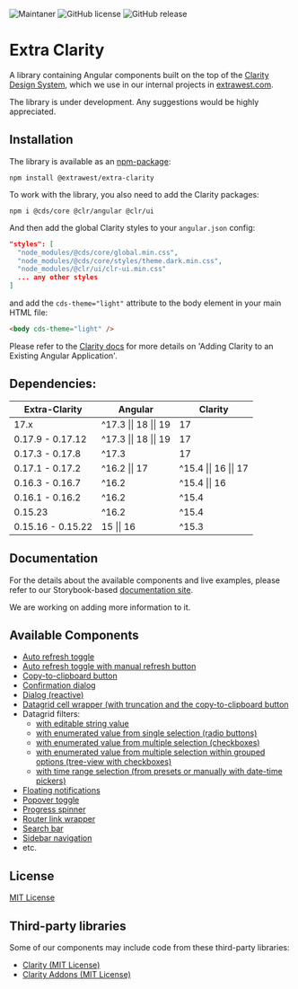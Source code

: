 ![Maintaner](https://img.shields.io/badge/maintainer-extrawest.com-blue)
![GitHub license](https://img.shields.io/github/license/Naereen/StrapDown.js.svg)
![GitHub release](https://img.shields.io/github/package-json/v/extrawest/extra-clarity?filename=projects%2Fextra-clarity%2Fpackage.json)

# Extra Clarity

A library containing Angular components built on the top of the [Clarity Design System](https://clarity.design/),
which we use in our internal projects in [extrawest.com](https://extrawest.com).

The library is under development. Any suggestions would be highly appreciated.

## Installation

The library is available as an [npm-package](https://www.npmjs.com/package/@extrawest/extra-clarity):

```shell
npm install @extrawest/extra-clarity
```

To work with the library, you also need to add the Clarity packages:

```shell
npm i @cds/core @clr/angular @clr/ui
```

And then add the global Clarity styles to your `angular.json` config:

```json
"styles": [
  "node_modules/@cds/core/global.min.css",
  "node_modules/@cds/core/styles/theme.dark.min.css",
  "node_modules/@clr/ui/clr-ui.min.css"
  ... any other styles
]
```

and add the `cds-theme="light"` attribute to the body element in your main HTML file:

```html
<body cds-theme="light" />
```

Please refer to the [Clarity docs](https://clarity.design/pages/developing#adding-clarity-to-an-existing-angular-application)
for more details on 'Adding Clarity to an Existing Angular Application'.

## Dependencies:

| Extra-Clarity     | Angular               | Clarity               |
| ----------------- | --------------------- | --------------------- |
| 17.x              | ^17.3 \|\| 18 \|\| 19 | 17                    |
| 0.17.9 - 0.17.12  | ^17.3 \|\| 18 \|\| 19 | 17                    |
| 0.17.3 - 0.17.8   | ^17.3                 | 17                    |
| 0.17.1 - 0.17.2   | ^16.2 \|\| 17         | ^15.4 \|\| 16 \|\| 17 |
| 0.16.3 - 0.16.7   | ^16.2                 | ^15.4 \|\| 16         |
| 0.16.1 - 0.16.2   | ^16.2                 | ^15.4                 |
| 0.15.23           | ^16.2                 | ^15.4                 |
| 0.15.16 - 0.15.22 | 15 \|\| 16            | ^15.3                 |

## Documentation

For the details about the available components and live examples,
please refer to our Storybook-based [documentation site](https://extra-clarity-docs.web.app).

We are working on adding more information to it.

## Available Components

- [Auto refresh toggle](https://extra-clarity-docs.web.app/?path=/story/components-auto-refresh--auto-refresh-story)
- [Auto refresh toggle with manual refresh button](https://extra-clarity-docs.web.app/?path=/story/components-auto-refresh-group--auto-refresh-group-story)
- [Copy-to-clipboard button](https://extra-clarity-docs.web.app/?path=/docs/components-button-copy-to-clipboard--overview)
- [Confirmation dialog](https://extra-clarity-docs.web.app/?path=/story/components-confirmation-dialog--confirmation-dialog-story)
- [Dialog (reactive)](https://extra-clarity-docs.web.app/?path=/docs/components-dialog-overview--docs)
- [Datagrid cell wrapper (with truncation and the copy-to-clipboard button](https://extra-clarity-docs.web.app/?path=/docs/components-datagrid-cell-wrapper--overview)
- Datagrid filters:
  - [with editable string value](https://extra-clarity-docs.web.app/?path=/docs/components-datagrid-filters-string-filter--overview)
  - [with enumerated value from single selection (radio buttons)](https://extra-clarity-docs.web.app/?path=/docs/components-datagrid-filters-enum-single-value-filter--overview)
  - [with enumerated value from multiple selection (checkboxes)](https://extra-clarity-docs.web.app/?path=/docs/components-datagrid-filters-enum-multi-value-filter--overview)
  - [with enumerated value from multiple selection within grouped options (tree-view with checkboxes)](https://extra-clarity-docs.web.app/?path=/docs/components-datagrid-filters-enum-grouped-value-filter--overview)
  - [with time range selection (from presets or manually with date-time pickers)](https://extra-clarity-docs.web.app/?path=/docs/components-datagrid-filters-time-range-filter--overview)
- [Floating notifications](https://extra-clarity-docs.web.app/?path=/story/components-notification--notification-story)
- [Popover toggle](https://extra-clarity-docs.web.app/?path=/docs/components-popover-toggle--overview)
- [Progress spinner](https://extra-clarity-docs.web.app/?path=/story/components-progress-spinner--progress-spinner-story)
- [Router link wrapper](https://extra-clarity-docs.web.app/?path=/docs/components-router-link-wrapper--overview)
- [Search bar](https://extra-clarity-docs.web.app/?path=/docs/components-search-bar--overview)
- [Sidebar navigation](https://extra-clarity-docs.web.app/?path=/docs/components-sidebar-navigation--overview)
- etc.

## License

[MIT License](../../LICENSE)

## Third-party libraries

Some of our components may include code from these third-party libraries:

- [Clarity (MIT License)](https://github.com/vmware-clarity/ng-clarity)
- [Clarity Addons (MIT License)](https://github.com/porscheinformatik/clarity-addons)
